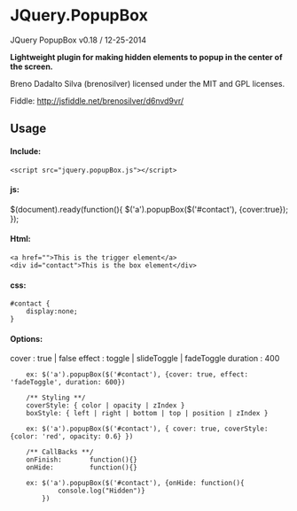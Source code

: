 JQuery.PopupBox
===============
JQuery PopupBox v0.18 / 12-25-2014  
  
<strong>Lightweight plugin for making hidden elements to popup in the center of the screen.</strong>  
  
Breno Dadalto Silva (brenosilver) licensed under the MIT and GPL licenses.

Fiddle:
http://jsfiddle.net/brenosilver/d6nvd9vr/

<h2>Usage</h2>

<h4>Include:</h4>

	<script src="jquery.popupBox.js"></script>

<h4>js:</h4>
	$(document).ready(function(){
		$('a').popupBox($('#contact'), {cover:true});
	});
	
<h4>Html:</h4>

    <a href="">This is the trigger element</a>
    <div id="contact">This is the box element</div>
	
<h4>css:</h4>

	#contact {
		display:none;
	}
		
<h4>Options:</h4>
		cover : true | false
		effect : toggle | slideToggle | fadeToggle
		duration : 400
		
		ex: $('a').popupBox($('#contact'), {cover: true, effect: 'fadeToggle', duration: 600})
		
		/** Styling **/
		coverStyle: { color | opacity | zIndex }
		boxStyle: { left | right | bottom | top | position | zIndex }
		
		ex: $('a').popupBox($('#contact'), { cover: true, coverStyle:{color: 'red', opacity: 0.6} })
		
		/** CallBacks **/
		onFinish:       function(){}
		onHide:       	function(){}
		
		ex: $('a').popupBox($('#contact'), {onHide: function(){
				console.log("Hidden")}
	  	    })
